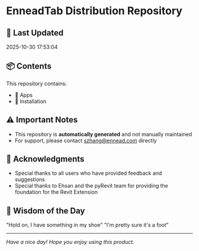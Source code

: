 # EnneadTab Distribution Repository

## 📅 Last Updated
2025-10-30 17:53:04



## 📦 Contents
This repository contains:
- 📂 Apps
- 📂 Installation

## ⚠️ Important Notes
- This repository is **automatically generated** and not manually maintained
- For support, please contact szhang@ennead.com directly

## 🙏 Acknowledgments
- Special thanks to all users who have provided feedback and suggestions
- Special thanks to Ehsan and the pyRevit team for providing the foundation for the Revit Extension

## 💭 Wisdom of the Day
"Hold on, I have something in my shoe"  "I'm pretty sure it's a foot"

---
*Have a nice day! Hope you enjoy using this product.*
